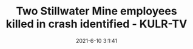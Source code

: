 ---
"title": "Two Stillwater Mine employees killed in crash identified - KULR-TV"
"date": "2021-6-10 3:1:41"
"feed_name": "GOOGLENEWSMINING"
"feed_website": "https://news.google.com/search?q=mining%2Bincident&hl=en-US&gl=US&ceid=US:en"
"feed_rss": "https://news.google.com/rss/search?q=mining%2Bincident&hl=en-US&gl=US&ceid=US:en"
"link": "https://www.kulr8.com/news/scso-confirms-reports-of-stillwater-mine-accident/article_f4b264ba-c996-11eb-91b7-cbaa907c6294.html"
"file": "_posts/2021-1-1-7d5997eb4008089400104f09e452b4ef068a1990.md"
"accident": "1"
"drilling": "0"
---